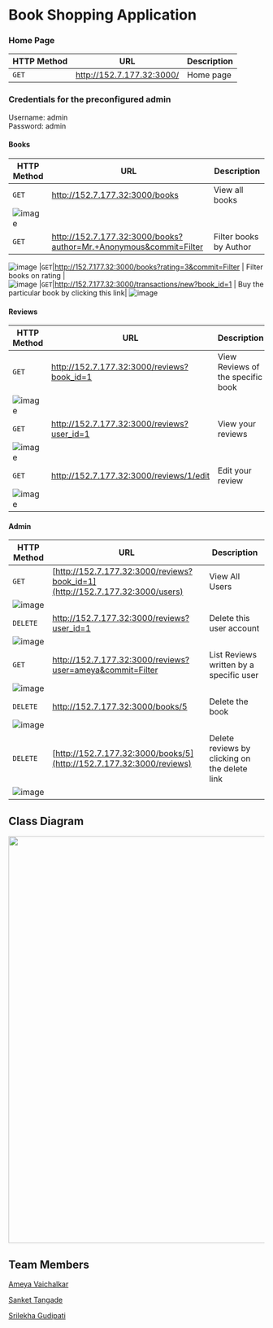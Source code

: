 # Book Shopping Application



### Home Page

|HTTP Method|URL|Description|
|---|---|---|
|`GET`|http://152.7.177.32:3000/ | Home page |

### Credentials for the preconfigured admin
Username: admin  
Password: admin

#### Books

|HTTP Method|URL|Description|
|---|---|---|
|`GET`|http://152.7.177.32:3000/books | View all books |
|![image](https://media.github.ncsu.edu/user/26500/files/c107b2dc-3c2e-4837-a82d-944673ced175)| | |
|`GET`|http://152.7.177.32:3000/books?author=Mr.+Anonymous&commit=Filter | Filter books by Author |
![image](https://media.github.ncsu.edu/user/26500/files/25b0de26-9729-4402-b2c8-34868f4fc9d4)
|`GET`|http://152.7.177.32:3000/books?rating=3&commit=Filter | Filter books on rating |  
![image](https://media.github.ncsu.edu/user/26500/files/2a76b99b-188a-4491-823f-4fc025f97e03)
|`GET`|http://152.7.177.32:3000/transactions/new?book_id=1 | Buy the particular book by clicking this link|
![image](https://media.github.ncsu.edu/user/26500/files/c3b7e730-8512-44c4-818d-80f6bf870a99)


#### Reviews

|HTTP Method|URL|Description|
|---|---|---|
|`GET`|http://152.7.177.32:3000/reviews?book_id=1 | View Reviews of the specific book |
|![image](https://media.github.ncsu.edu/user/26500/files/716bd048-109e-4644-aaee-73349b182996)|||
|`GET`|http://152.7.177.32:3000/reviews?user_id=1 | View your reviews |
|![image](https://media.github.ncsu.edu/user/26500/files/db4c8144-3c68-4845-bf1b-c77935786344)
|`GET`|http://152.7.177.32:3000/reviews/1/edit| Edit your review |
|![image](https://media.github.ncsu.edu/user/26500/files/971c7abe-8dd7-4645-9f63-2ebcdaee8658)|||

#### Admin

|HTTP Method|URL|Description|
|---|---|---|
|`GET`|[http://152.7.177.32:3000/reviews?book_id=1](http://152.7.177.32:3000/users) | View All Users |
|![image](https://media.github.ncsu.edu/user/26500/files/e05f5d83-c78e-4431-9344-e5d642fc51d9)|||
|`DELETE`|http://152.7.177.32:3000/reviews?user_id=1 | Delete this user account |
|![image](https://media.github.ncsu.edu/user/26500/files/6306df2d-a554-4f51-a042-82d30fdff482)|||
|`GET`|http://152.7.177.32:3000/reviews?user=ameya&commit=Filter| List Reviews written by a specific user |
|![image](https://media.github.ncsu.edu/user/26500/files/e14ce381-3690-462a-9192-367945941b94)|||
|`DELETE`|http://152.7.177.32:3000/books/5| Delete the book |
|![image](https://media.github.ncsu.edu/user/26500/files/58283631-708b-4a32-857c-e35d10e2e588)|||
|`DELETE`|[http://152.7.177.32:3000/books/5](http://152.7.177.32:3000/reviews)| Delete reviews by clicking on the delete link |
|![image](https://media.github.ncsu.edu/user/26500/files/14e9665a-f0b1-4192-b19c-6a374ef6d14f)|||

## Class Diagram

<img src="https://media.github.ncsu.edu/user/26315/files/7aaae76f-1839-4dd3-ab8b-a792daf4b4a8" width="900" height="800">



## Team Members
[Ameya Vaichalkar](https://github.com/ameyagv)

[Sanket Tangade](https://github.ncsu.edu/sstangad)

[Srilekha Gudipati](https://github.ncsu.edu/sngudipa)
